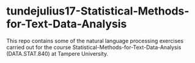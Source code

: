 # tundejulius17-Statistical-Methods-for-Text-Data-Analysis
This repo contains some of the natural language processing exercises carried out for the course Statistical-Methods-for-Text-Data-Analysis (DATA.STAT.840) at Tampere University.

